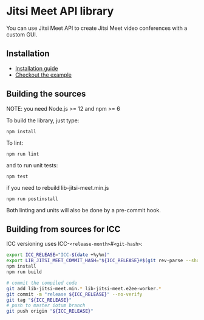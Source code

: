 # Jitsi Meet API library

You can use Jitsi Meet API to create Jitsi Meet video conferences with a custom GUI.

## Installation

- [Installation guide](doc/API.md#installation)
- [Checkout the example](doc/example)

## Building the sources

NOTE: you need Node.js >= 12 and npm >= 6

To build the library, just type:
```
npm install
```
To lint:
```
npm run lint
```
and to run unit tests:
```
npm test
```
if you need to rebuild lib-jitsi-meet.min.js

```
npm run postinstall
```

Both linting and units will also be done by a pre-commit hook.

## Building from sources for ICC

ICC versioning uses ICC-`<release-month>`#`<git-hash>`:
```sh
export ICC_RELEASE="ICC-$(date +%y%m)"
export LIB_JITSI_MEET_COMMIT_HASH="${ICC_RELEASE}#$(git rev-parse --short HEAD)"
npm install
npm run build

# commit the compiled code
git add lib-jitsi-meet.min.* lib-jitsi-meet.e2ee-worker.*
git commit -m "release ${ICC_RELEASE}" --no-verify
git tag "${ICC_RELEASE}"
# push to master iotum branch
git push origin "${ICC_RELEASE}"
```
